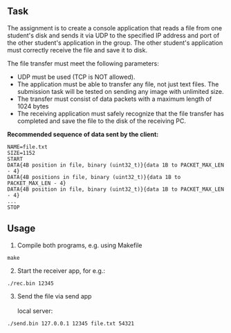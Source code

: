 ## Task
The assignment is to create a console application that reads a file from one student's disk and sends it via UDP to the specified IP address and port of the other student's application in the group. The other student's application must correctly receive the file and save it to disk. 

The file transfer must meet the following parameters:
- UDP must be used (TCP is NOT allowed).
- The application must be able to transfer any file, not just text files. The submission task will be tested on sending any image with unlimited size.
- The transfer must consist of data packets with a maximum length of 1024 bytes
- The receiving application must safely recognize that the file transfer has completed and save the file to the disk of the receiving PC.

**Recommended sequence of data sent by the client:**
```
NAME=file.txt
SIZE=1152
START
DATA{4B position in file, binary (uint32_t)}{data 1B to PACKET_MAX_LEN - 4}
DATA{4B positions in file, binary (uint32_t)}{data 1B to PACKET_MAX_LEN - 4}
DATA{4B position in file, binary (uint32_t)}{data 1B to PACKET_MAX_LEN - 4}
...
STOP
```

## Usage
1. Compile both programs, e.g. using Makefile 
```
make
```
2. Start the receiver app, for e.g.:
```
./rec.bin 12345
```
3. Send the file via send app
\
\
 local server:
```
./send.bin 127.0.0.1 12345 file.txt 54321
```
